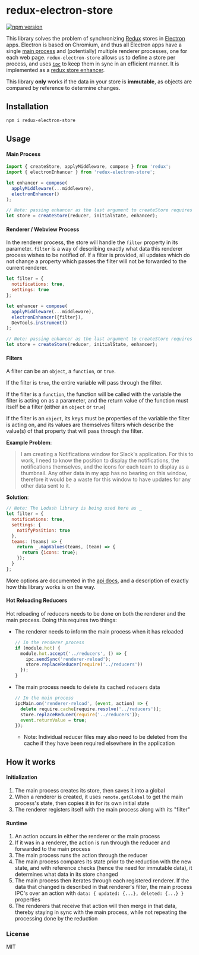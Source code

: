 # redux-electron-store
[![npm version](https://img.shields.io/npm/v/redux-electron-store.svg?style=flat-square)](https://www.npmjs.com/package/redux-electron-store)

This library solves the problem of synchronizing [Redux](https://github.com/rackt/redux/) stores in [Electron](https://github.com/atom/electron) apps. Electron is based on Chromium, and thus all Electron apps have a single [main process](https://github.com/atom/electron/blob/master/docs/tutorial/quick-start.md#differences-between-main-process-and-renderer-process) and (potentially) multiple renderer processes, one for each web page. `redux-electron-store` allows us to define a store per process, and uses [`ipc`](https://github.com/atom/electron/blob/master/docs/api/ipc-main.md) to keep them in sync in an efficient manner.  It is implemented as a [redux store enhancer](https://github.com/rackt/redux/blob/master/docs/Glossary.md#store-enhancer).

This library __only__ works if the data in your store is __immutable__, as objects are compared by reference to determine changes.

## Installation
```bash
npm i redux-electron-store
```

## Usage

#### Main Process


```javascript
import { createStore, applyMiddleware, compose } from 'redux';
import { electronEnhancer } from 'redux-electron-store';

let enhancer = compose(
  applyMiddleware(...middleware),
  electronEnhancer()
);

// Note: passing enhancer as the last argument to createStore requires redux@>=3.1.0
let store = createStore(reducer, initialState, enhancer);
```

#### Renderer / Webview Process

In the renderer process, the store will handle the `filter` property in its parameter.  `filter` is a way of describing exactly what data this renderer process wishes to be notified of.  If a filter is provided, all updates which do not change a property which passes the filter will not be forwarded to the current renderer.

```javascript
let filter = {
  notifications: true,
  settings: true
};

let enhancer = compose(
  applyMiddleware(...middleware),
  electronEnhancer({filter}),
  DevTools.instrument()
);

// Note: passing enhancer as the last argument to createStore requires redux@>=3.1.0
let store = createStore(reducer, initialState, enhancer);
```

#### Filters

A filter can be an `object`, a `function`, or `true`.

If the filter is `true`, the entire variable will pass through the filter.

If the filter is a `function`, the function will be called with the variable the filter is acting on as a parameter, and the return value of the function must itself be a filter (either an `object` or `true`)

If the filter is an `object`, its keys must be properties of the variable the filter is acting on, and its values are themselves filters which describe the value(s) of that property that will pass through the filter.

**Example Problem**:

>I am creating a Notifications window for Slack's application.  For this to work, I need to know the position to display the notifications, the notifications themselves, and the icons for each team to display as a thumbnail.  Any other data in my app has no bearing on this window, therefore it would be a waste for this window to have updates for any other data sent to it.

**Solution**:
```javascript
// Note: The Lodash library is being used here as _
let filter = {
  notifications: true,
  settings: {
    notifyPosition: true
  },
  teams: (teams) => {
    return _.mapValues(teams, (team) => {
      return {icons: true};
    });
  }
};
```

More options are documented in the [api docs](https://github.com/samiskin/redux-electron-store/blob/master/docs/api.md), and a description of exactly how this library works is on the way.  

#### Hot Reloading Reducers


Hot reloading of reducers needs to be done on both the renderer and the main process.  Doing this requires two things:

- The renderer needs to inform the main process when it has reloaded
  ```js
  // In the renderer process
  if (module.hot) {
    module.hot.accept('../reducers', () => {
      ipc.sendSync('renderer-reload');
      store.replaceReducer(require('../reducers'))
    });
  }
  ```

- The main process needs to delete its cached `reducers` data
  ```js
  // In the main process
  ipcMain.on('renderer-reload', (event, action) => {
    delete require.cache[require.resolve('../reducers')];
    store.replaceReducer(require('../reducers'));
    event.returnValue = true;
  });
  ```
  - Note: Individual reducer files may also need to be deleted from the cache if they have been required elsewhere in the application


## How it works

#### Initialization
1. The main process creates its store, then saves it into a global
1. When a renderer is created, it uses `remote.getGlobal` to get the main process's state, then copies it in for its own initial state
1. The renderer registers itself with the main process along with its "filter"

#### Runtime
1. An action occurs in either the renderer or the main process
1. If it was in a renderer, the action is run through the reducer and forwarded to the main process
1. The main process runs the action through the reducer
1. The main process compares its state prior to the reduction with the new state, and with reference checks (hence the need for immutable data), it determines what data in its store changed
1. The main process then iterates through each registered renderer. If the data that changed is described in that renderer's filter, the main process IPC's over an action with `data: { updated: {...}, deleted: {...} }` properties
1. The renderers that receive that action will then merge in that data, thereby staying in sync with the main process, while not repeating the processing done by the reduction

### License

MIT
